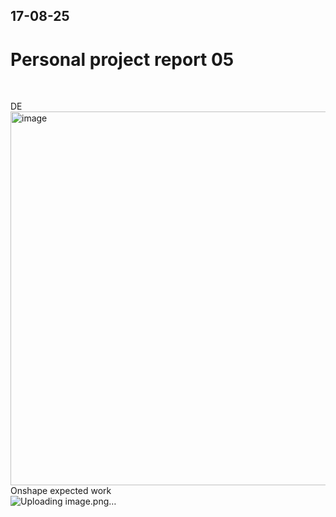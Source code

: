 ## 17-08-25
# Personal project report 05 </h1> </br>
DE </br>
<img width="792" height="598" alt="image" src="https://github.com/user-attachments/assets/6e5a810a-eb65-41cc-b559-8491ab187168" />
Onshape expected work </br>
![Uploading image.png…]()

